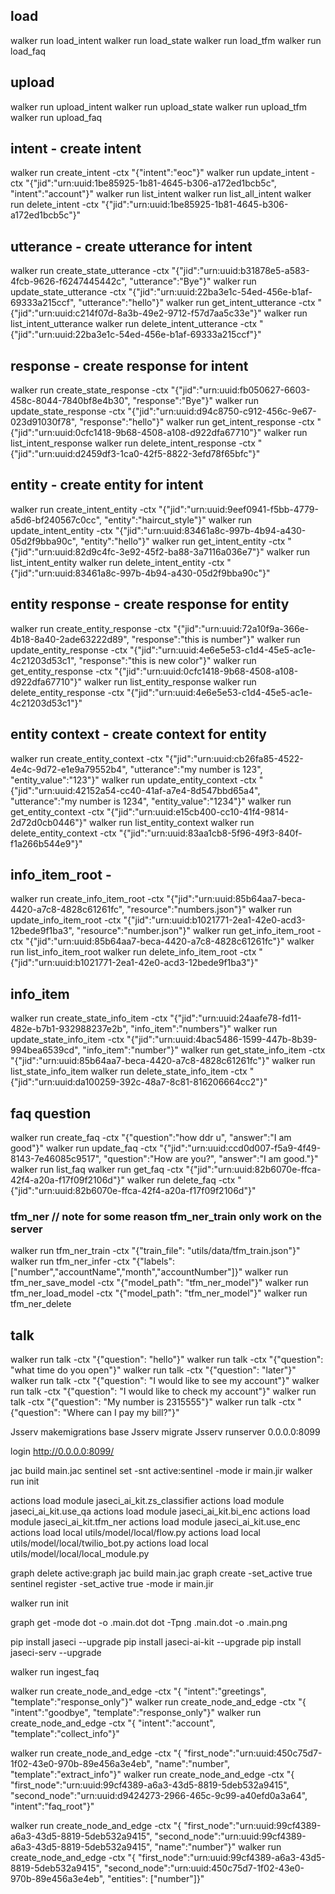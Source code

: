 
## load
walker run load_intent
walker run load_state
walker run load_tfm
walker run load_faq

## upload
walker run upload_intent
walker run upload_state
walker run upload_tfm
walker run upload_faq


## intent - create intent
walker run create_intent -ctx "{\"intent\":\"eoc\"}"
walker run update_intent -ctx "{\"jid\":\"urn:uuid:1be85925-1b81-4645-b306-a172ed1bcb5c\", \"intent\":\"account\"}"
walker run list_intent
walker run list_all_intent
walker run delete_intent -ctx "{\"jid\":\"urn:uuid:1be85925-1b81-4645-b306-a172ed1bcb5c\"}"

## utterance - create utterance for intent
walker run create_state_utterance -ctx "{\"jid\":\"urn:uuid:b31878e5-a583-4fcb-9626-f6247445442c\", \"utterance\":\"Bye\"}"
walker run update_state_utterance -ctx "{\"jid\":\"urn:uuid:22ba3e1c-54ed-456e-b1af-69333a215ccf\", \"utterance\":\"hello\"}"
walker run get_intent_utterance -ctx "{\"jid\":\"urn:uuid:c214f07d-8a3b-49e2-9712-f57d7aa5c33e\"}"
walker run list_intent_utterance
walker run delete_intent_utterance -ctx "{\"jid\":\"urn:uuid:22ba3e1c-54ed-456e-b1af-69333a215ccf\"}"

## response - create response for intent
walker run create_state_response -ctx "{\"jid\":\"urn:uuid:fb050627-6603-458c-8044-7840bf8e4b30\", \"response\":\"Bye\"}"
walker run update_state_response -ctx "{\"jid\":\"urn:uuid:d94c8750-c912-456c-9e67-023d91030f78\", \"response\":\"hello\"}"
walker run get_intent_response -ctx "{\"jid\":\"urn:uuid:0cfc1418-9b68-4508-a108-d922dfa67710\"}"
walker run list_intent_response
walker run delete_intent_response -ctx "{\"jid\":\"urn:uuid:d2459df3-1ca0-42f5-8822-3efd78f65bfc\"}"

## entity - create entity for intent
walker run create_intent_entity -ctx "{\"jid\":\"urn:uuid:9eef0941-f5bb-4779-a5d6-bf240567c0cc\", \"entity\":\"haircut_style\"}"
walker run update_intent_entity -ctx "{\"jid\":\"urn:uuid:83461a8c-997b-4b94-a430-05d2f9bba90c\", \"entity\":\"hello\"}"
walker run get_intent_entity -ctx "{\"jid\":\"urn:uuid:82d9c4fc-3e92-45f2-ba88-3a7116a036e7\"}"
walker run list_intent_entity
walker run delete_intent_entity -ctx "{\"jid\":\"urn:uuid:83461a8c-997b-4b94-a430-05d2f9bba90c\"}"


## entity response - create response for entity
walker run create_entity_response -ctx "{\"jid\":\"urn:uuid:72a10f9a-366e-4b18-8a40-2ade63222d89\", \"response\":\"this is number\"}"
walker run update_entity_response -ctx "{\"jid\":\"urn:uuid:4e6e5e53-c1d4-45e5-ac1e-4c21203d53c1\", \"response\":\"this is new color\"}"
walker run get_entity_response -ctx "{\"jid\":\"urn:uuid:0cfc1418-9b68-4508-a108-d922dfa67710\"}"
walker run list_entity_response
walker run delete_entity_response -ctx "{\"jid\":\"urn:uuid:4e6e5e53-c1d4-45e5-ac1e-4c21203d53c1\"}"

## entity context - create context for entity
walker run create_entity_context -ctx "{\"jid\":\"urn:uuid:cb26fa85-4522-4e4c-9d72-e1e9a79552b4\", \"utterance\":\"my number is 123\", \"entity_value\":\"123\"}"
walker run update_entity_context -ctx "{\"jid\":\"urn:uuid:42152a54-cc40-41af-a7e4-8d547bbd65a4\", \"utterance\":\"my number is 1234\", \"entity_value\":\"1234\"}"
walker run get_entity_context -ctx "{\"jid\":\"urn:uuid:e15cb400-cc10-41f4-9814-2d72d0cb0446\"}"
walker run list_entity_context
walker run delete_entity_context -ctx "{\"jid\":\"urn:uuid:83aa1cb8-5f96-49f3-840f-f1a266b544e9\"}"


## info_item_root - 
walker run create_info_item_root -ctx "{\"jid\":\"urn:uuid:85b64aa7-beca-4420-a7c8-4828c61261fc\", \"resource\":\"numbers.json\"}"
walker run update_info_item_root -ctx "{\"jid\":\"urn:uuid:b1021771-2ea1-42e0-acd3-12bede9f1ba3\", \"resource\":\"number.json\"}"
walker run get_info_item_root -ctx "{\"jid\":\"urn:uuid:85b64aa7-beca-4420-a7c8-4828c61261fc\"}"
walker run list_info_item_root
walker run delete_info_item_root -ctx "{\"jid\":\"urn:uuid:b1021771-2ea1-42e0-acd3-12bede9f1ba3\"}"

## info_item
walker run create_state_info_item -ctx "{\"jid\":\"urn:uuid:24aafe78-fd11-482e-b7b1-932988237e2b\", \"info_item\":\"numbers\"}"
walker run update_state_info_item -ctx "{\"jid\":\"urn:uuid:4bac5486-1599-447b-8b39-994bea6539cd\", \"info_item\":\"number\"}"
walker run get_state_info_item -ctx "{\"jid\":\"urn:uuid:85b64aa7-beca-4420-a7c8-4828c61261fc\"}"
walker run list_state_info_item
walker run delete_state_info_item -ctx "{\"jid\":\"urn:uuid:da100259-392c-48a7-8c81-816206664cc2\"}"

## faq question

walker run create_faq -ctx "{\"question\":\"how ddr u\", \"answer\":\"I am good\"}"
walker run update_faq -ctx "{\"jid\":\"urn:uuid:ccd0d007-f5a9-4f49-8143-7e46085c9517\", \"question\":\"How are you?\", \"answer\":\"I am good.\"}"
walker run list_faq
walker run get_faq -ctx "{\"jid\":\"urn:uuid:82b6070e-ffca-42f4-a20a-f17f09f2106d\"}"
walker run delete_faq -ctx "{\"jid\":\"urn:uuid:82b6070e-ffca-42f4-a20a-f17f09f2106d\"}"


### tfm_ner // note for some reason tfm_ner_train only work on the server 

walker run tfm_ner_train -ctx "{\"train_file\": \"utils/data/tfm_train.json\"}"
walker run tfm_ner_infer -ctx "{\"labels\": [\"number\",\"accountName\",\"month\",\"accountNumber\"]}"
walker run tfm_ner_save_model -ctx "{\"model_path\": \"tfm_ner_model\"}"
walker run tfm_ner_load_model -ctx "{\"model_path\": \"tfm_ner_model\"}"
walker run tfm_ner_delete

## talk

walker run talk -ctx "{\"question\": \"hello\"}"
walker run talk -ctx "{\"question\": \"what time do you open\"}"
walker run talk -ctx "{\"question\": \"later\"}"
walker run talk -ctx "{\"question\": \"I would like to see my account\"}"
walker run talk -ctx "{\"question\": \"I would like to check my account\"}"
walker run talk -ctx "{\"question\": \"My number is 2315555\"}"
walker run talk -ctx "{\"question\": \"Where can I pay my bill?\"}"


Jsserv makemigrations base
Jsserv migrate
Jsserv runserver 0.0.0.0:8099

login http://0.0.0.0:8099/

jac build main.jac
sentinel set -snt active:sentinel -mode ir main.jir
walker run init



actions load module jaseci_ai_kit.zs_classifier
actions load module jaseci_ai_kit.use_qa
actions load module jaseci_ai_kit.bi_enc
actions load module jaseci_ai_kit.tfm_ner
actions load module jaseci_ai_kit.use_enc
actions load local utils/model/local/flow.py
actions load local utils/model/local/twilio_bot.py
actions load local utils/model/local/local_module.py

graph delete active:graph
jac build main.jac
graph create -set_active true
sentinel register -set_active true -mode ir main.jir

walker run init


graph get -mode dot -o .main.dot
dot -Tpng .main.dot -o .main.png

pip install jaseci --upgrade
pip install jaseci-ai-kit --upgrade
pip install jaseci-serv --upgrade



walker run ingest_faq

walker run create_node_and_edge -ctx "{ \"intent\":\"greetings\",   \"template\":\"response_only\"}"
walker run create_node_and_edge -ctx "{ \"intent\":\"goodbye\",     \"template\":\"response_only\"}"
walker run create_node_and_edge -ctx "{ \"intent\":\"account\",     \"template\":\"collect_info\"}"

walker run create_node_and_edge -ctx "{ \"first_node\":\"urn:uuid:450c75d7-1f02-43e0-970b-89e456a3e4eb\",   \"name\":\"number\", \"template\":\"extract_info\"}"
walker run create_node_and_edge -ctx "{ \"first_node\":\"urn:uuid:99cf4389-a6a3-43d5-8819-5deb532a9415\",   \"second_node\":\"urn:uuid:d9424273-2966-465c-9c99-a40efd0a3a64\", \"intent\":\"faq_root\"}"

walker run create_node_and_edge -ctx "{ \"first_node\":\"urn:uuid:99cf4389-a6a3-43d5-8819-5deb532a9415\",   \"second_node\":\"urn:uuid:99cf4389-a6a3-43d5-8819-5deb532a9415\", \"name\":\"number\"}"
walker run create_node_and_edge -ctx "{ \"first_node\":\"urn:uuid:99cf4389-a6a3-43d5-8819-5deb532a9415\",   \"second_node\":\"urn:uuid:450c75d7-1f02-43e0-970b-89e456a3e4eb\", \"entities\": [\"number\"]}"


